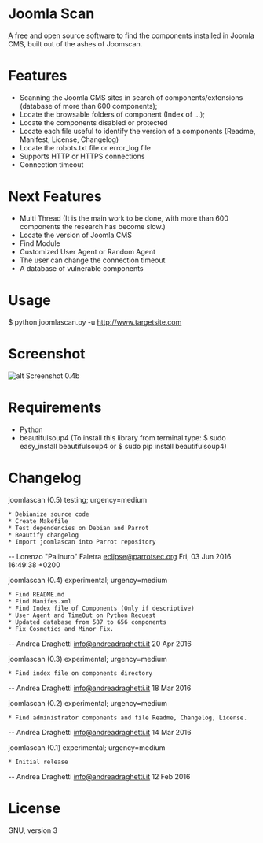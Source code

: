 # Joomla Scan
A free and open source software to find the components installed in Joomla CMS, built out of the ashes of Joomscan.

# Features
* Scanning the Joomla CMS sites in search of components/extensions (database of more than 600 components);
* Locate the browsable folders of component (Index of ...);
* Locate the components disabled or protected
* Locate each file useful to identify the version of a components (Readme, Manifest, License, Changelog)
* Locate the robots.txt file or error_log file
* Supports HTTP or HTTPS connections
* Connection timeout

# Next Features
* Multi Thread (It is the main work to be done, with more than 600 components the research has become slow.)
* Locate the version of Joomla CMS
* Find Module
* Customized User Agent or Random Agent
* The user can change the connection timeout
* A database of vulnerable components

# Usage

$ python joomlascan.py -u http://www.targetsite.com

# Screenshot

![alt Screenshot 0.4b](http://cloud.draghetti.it/Rehost_Image/Joomla_Scan_0.4b.png)

# Requirements
* Python
* beautifulsoup4 (To install this library from terminal type: $ sudo easy_install beautifulsoup4 or $ sudo pip install beautifulsoup4)

# Changelog

joomlascan (0.5) testing; urgency=medium

	* Debianize source code
	* Create Makefile
	* Test dependencies on Debian and Parrot
	* Beautify changelog
	* Import joomlascan into Parrot repository

 -- Lorenzo "Palinuro" Faletra <eclipse@parrotsec.org>  Fri, 03 Jun 2016 16:49:38 +0200

joomlascan (0.4) experimental; urgency=medium

	* Find README.md
	* Find Manifes.xml
	* Find Index file of Components (Only if descriptive)
	* User Agent and TimeOut on Python Request
	* Updated database from 587 to 656 components
	* Fix Cosmetics and Minor Fix.

 -- Andrea Draghetti <info@andreadraghetti.it>  20 Apr 2016
 
joomlascan (0.3) experimental; urgency=medium

	* Find index file on components directory

 -- Andrea Draghetti <info@andreadraghetti.it>  18 Mar 2016
 
joomlascan (0.2) experimental; urgency=medium

	* Find administrator components and file Readme, Changelog, License.

 -- Andrea Draghetti <info@andreadraghetti.it>  14 Mar 2016

joomlascan (0.1) experimental; urgency=medium

	* Initial release

 -- Andrea Draghetti <info@andreadraghetti.it>  12 Feb 2016

# License
GNU, version 3



